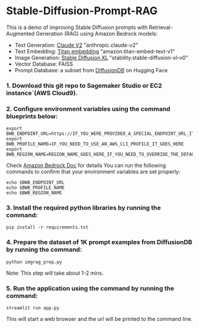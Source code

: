 # Stable-Diffusion-Prompt-RAG
This is a demo of improving Stable Diffusion prompts with Retrieval-Augmented Generation (RAG) using Amazon Bedrock models:
- Text Generation: [Claude V2](https://aws.amazon.com/bedrock/claude/) "anthropic.claude-v2"
- Text Embedding: [Titan embedding](https://aws.amazon.com/bedrock/titan/) "amazon.titan-embed-text-v1"
- Image Generation: [Stable Diffusion XL](https://aws.amazon.com/bedrock/stable-diffusion/) "stability.stable-diffusion-xl-v0"
- Vector Database: FAISS
- Prompt Database: a subset from [DiffusionDB](https://huggingface.co/datasets/poloclub/diffusiondb) on Hugging Face

### 1. Download this git repo to Sagemaker Studio or EC2 instance`(AWS Cloud9).

### 2. Configure environment variables using the command blueprints below:
```
export BWB_ENDPOINT_URL=https://IF_YOU_WERE_PROVIDED_A_SPECIAL_ENDPOINT_URL_IT_GOES_HERE.com
export BWB_PROFILE_NAME=IF_YOU_NEED_TO_USE_AN_AWS_CLI_PROFILE_IT_GOES_HERE
export BWB_REGION_NAME=REGION_NAME_GOES_HERE_IF_YOU_NEED_TO_OVERRIDE_THE_DEFAULT_REGION
```
Check [Amazon Bedrock Doc](https://docs.aws.amazon.com/bedrock/latest/userguide/endpointsTable.html) for details
You can run the following commands to confirm that your environment variables are set properly:
```
echo $BWB_ENDPOINT_URL
echo $BWB_PROFILE_NAME
echo $BWB_REGION_NAME
```
### 3. Install the required python libraries by running the command: 
```
pip install -r requirements.txt
```

### 4. Prepare the dataset of 1K prompt examples from DiffusionDB by running the command:
```
python imgrag_prep.py
```
Note: This step will take about 1-2 mins. 

### 5. Run the application using the command by running the command:
```
streamlit run app.py
```
This will start a web browser and the url will be printed to the command line. 


